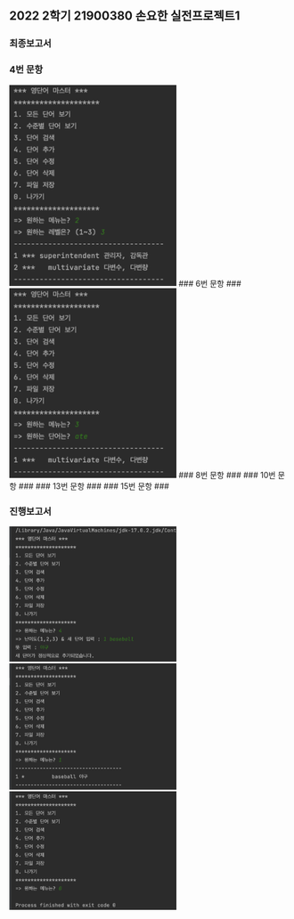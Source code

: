 ## 2022 2학기 21900380 손요한 실전프로젝트1 ##

### 최종보고서 ###

### 4번 문항 ###
<img src='https://github.com/YohanSohn122/Project_2022_2/blob/main/WordMasterProject/screenshot/ss_project1_2.png?raw=true' width=300>
### 6번 문항 ###
<img src='https://github.com/YohanSohn122/Project_2022_2/blob/main/WordMasterProject/screenshot/ss_project1_3.png?raw=true' width=300>
### 8번 문항 ###
### 10번 문항 ###
### 13번 문항 ###
### 15번 문항 ###


### 진행보고서 ###
<img src='https://github.com/YohanSohn122/Project_2022_2/blob/main/WordMasterProject/screenshot/add_word_screenshot.png?raw=true' width=300>
<img src='https://github.com/YohanSohn122/Project_2022_2/blob/main/WordMasterProject/screenshot/read_word_screenshot.png?raw=true' width=300>
<img src='https://github.com/YohanSohn122/Project_2022_2/blob/main/WordMasterProject/screenshot/exit_screenshot.png?raw=true' width=300>
